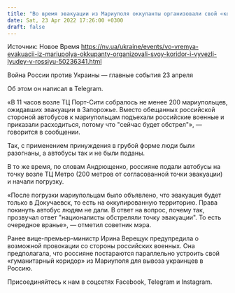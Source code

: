 ```yaml
---
title: "Во время эвакуации из Мариуполя оккупанты организовали свой «коридор» и вывезли людей в Россию — Андрющенко"
date: Sat, 23 Apr 2022 17:26:00 +0300
draft: false
---
```

Источник: Новое Время https://nv.ua/ukraine/events/vo-vremya-evakuacii-iz-mariupolya-okkupanty-organizovali-svoy-koridor-i-vyvezli-lyudey-v-rossiyu-50236341.html


 Война России против Украины — главные события 23 апреля

Об этом он написал в Telegram.

«В 11 часов возле ТЦ Порт-Сити собралось не менее 200 мариупольцев, ожидавших эвакуации в Запорожье. Вместо обещанных российской стороной автобусов к мариупольцам подъехали российские военные и приказали расходиться, потому что "сейчас будет обстрел"», — говорится в сообщении.

Так, с применением принуждения в грубой форме люди были разогнаны, а автобусы так и не были поданы.

В то же время, по словам Андрющенко, россияне подали автобусы на точку возле ТЦ Метро (200 метров от согласованной точки эвакуации) и начали погрузку.

«После погрузки мариупольцам было объявлено, что эвакуация будет только в Докучаевск, то есть на оккупированную территорию. Права покинуть автобус людям не дали. В ответ на вопрос, почему так, прозвучал ответ "националисты обстреляли точку эвакуации". То есть очередное вранье», — отметил советник мэра.

Ранее вице-премьер-министр Ирина Верещук предупредила о возможной провокации со стороны российских военных. Она предполагала, что россияне постараются параллельно устроить свой «гуманитарный коридор» из Мариуполя для вывоза украинцев в Россию.

Присоединяйтесь к нам в соцсетях Facebook, Telegram и Instagram.
